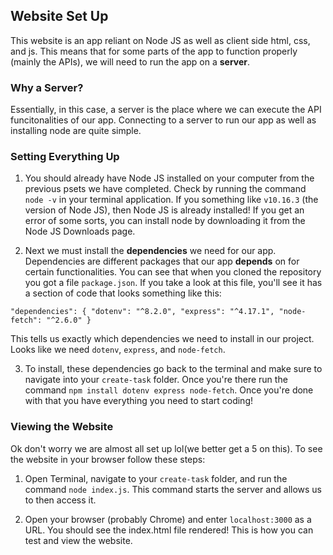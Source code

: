 ## Website Set Up

This website is an app reliant on Node JS as well as client side html, css, and js. This means that for some parts of the app to function properly (mainly the APIs), we will need to run the app on a __server__. 

### Why a Server?

Essentially, in this case, a server is the place where we can execute the API funcitonalities of our app. Connecting to a server to run our app as well as installing node are quite simple.

### Setting Everything Up

1. You should already have Node JS installed on your computer from the previous psets we have completed. Check by running the command `node -v` in your terminal application. If you something like `v10.16.3` (the version of Node JS), then Node JS is already installed! If you get an error of some sorts, you can install node by downloading it from the Node JS Downloads page. 

2. Next we must install the __dependencies__ we need for our app. Dependencies are different packages that our app __depends__ on for certain functionalities. You can see that when you cloned the repository you got a file `package.json`. If you take a look at this file, you'll see it has a section of code that looks something like this:

`"dependencies": {
    "dotenv": "^8.2.0",
    "express": "^4.17.1",
    "node-fetch": "^2.6.0"
  }` 

This tells us exactly which dependencies we need to install in our project. Looks like we need `dotenv`, `express`, and `node-fetch`. 

3. To install, these dependencies go back to the terminal and make sure to navigate into your `create-task` folder. Once you're there run the command `npm install dotenv express node-fetch`. Once you're done with that you have everything you need to start coding!

### Viewing the Website

Ok don't worry we are almost all set up lol(we better get a 5 on this). To see the website in your browser follow these steps:

1. Open Terminal, navigate to your `create-task` folder, and run the command `node index.js`. This command starts the server and allows us to then access it. 

2. Open your browser (probably Chrome) and enter `localhost:3000` as a URL. You should see the index.html file rendered! This is how you can test and view the website.
 

